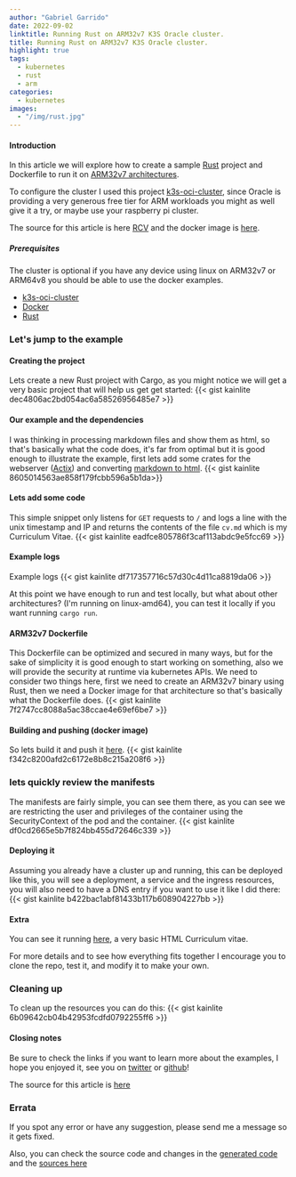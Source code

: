 ```yaml
---
author: "Gabriel Garrido"
date: 2022-09-02
linktitle: Running Rust on ARM32v7 K3S Oracle cluster.
title: Running Rust on ARM32v7 K3S Oracle cluster.
highlight: true
tags:
  - kubernetes
  - rust
  - arm
categories:
  - kubernetes
images:
  - "/img/rust.jpg"
---
```


#### **Introduction**

In this article we will explore how to create a sample [Rust](https://www.rust-lang.org/) project and Dockerfile to 
run it on [ARM32v7 architectures](https://github.com/docker-library/official-images#architectures-other-than-amd64).

To configure the cluster I used this project [k3s-oci-cluster](https://github.com/garutilorenzo/k3s-oci-cluster), since
Oracle is providing a very generous free tier for ARM workloads you might as well give it a try, or maybe use your 
raspberry pi cluster.

The source for this article is here [RCV](https://github.com/kainlite/rcv/) and the docker image is 
[here](https://hub.docker.com/repository/docker/kainlite/rcv).

##### **Prerequisites**

The cluster is optional if you have any device using linux on ARM32v7 or ARM64v8 you should be able to use the docker
examples.
- [k3s-oci-cluster](https://github.com/garutilorenzo/k3s-oci-cluster)
- [Docker](https://hub.docker.com/?overlay=onboarding)
- [Rust](https://www.rust-lang.org/tools/install)

### Let's jump to the example

#### Creating the project

Lets create a new Rust project with Cargo, as you might notice we will get a very basic project that will help us get 
get started:
{{< gist kainlite dec4806ac2bd054ac6a58526956485e7 >}}

#### Our example and the dependencies
I was thinking in processing markdown files and show them as html, so that's basically what the code does, it's far from
optimal but it is good enough to illustrate the example, first lets add some crates for the webserver 
([Actix](https://actix.rs/docs/server/)) and converting [markdown to html](https://github.com/johannhof/markdown.rs).
{{< gist kainlite 8605014563ae858f179fcbb596a5b1da>}}

#### Lets add some code
This simple snippet only listens for `GET` requests to `/` and logs a line with the unix timestamp and IP and returns 
the contents of the file `cv.md` which is my Curriculum Vitae.
{{< gist kainlite eadfce805786f3caf113abdc9e5fcc69 >}}

#### Example logs
Example logs 
{{< gist kainlite df717357716c57d30c4d11ca8819da06 >}}

At this point we have enough to run and test locally, but what about other architectures? (I'm running on linux-amd64),
you can test it locally if you want running `cargo run`.

#### ARM32v7 Dockerfile
This Dockerfile can be optimized and secured in many ways, but for the sake of simplicity it is good enough to start 
working on something, also we will provide the security at runtime via kubernetes APIs.
We need to consider two things here, first we need to create an ARM32v7 binary using Rust, then we need a Docker image
for that architecture so that's basically what the Dockerfile does.
{{< gist kainlite 7f2747cc8088a5ac38ccae4e69ef6be7 >}}

#### Building and pushing (docker image)
So lets build it and push it [here](https://hub.docker.com/repository/docker/kainlite/rcv).
{{< gist kainlite f342c8200afd2c6172e8b8c215a208f6 >}}

### lets quickly review the manifests
The manifests are fairly simple, you can see them there, as you can see we are restricting the user and privileges of
the container using the SecurityContext of the pod and the container.
{{< gist kainlite df0cd2665e5b7f824bb455d72646c339 >}}

#### Deploying it
Assuming you already have a cluster up and running, this can be deployed like this, you will see a deployment, a service
and the ingress resources, you will also need to have a DNS entry if you want to use it like I did there:
{{< gist kainlite b422bac1abf81433b117b608904227bb >}}

#### Extra

You can see it running [here](http://rcv.techsquad.rocks/), a very basic HTML Curriculum vitae.

For more details and to see how everything fits together I encourage you to clone the repo, test it, and modify it to
make your own.

### Cleaning up
To clean up the resources you can do this:
{{< gist kainlite 6b09642cb04b42953fcdfd0792255ff6 >}}

#### **Closing notes**
Be sure to check the links if you want to learn more about the examples, I hope you enjoyed it, 
see you on [twitter](https://twitter.com/kainlite) or [github](https://github.com/kainlite)!

The source for this article is [here](https://github.com/kainlite/rcv/)

### Errata

If you spot any error or have any suggestion, please send me a message so it gets fixed.

Also, you can check the source code and changes in the [generated code](https://github.com/kainlite/kainlite.github.io)
and the [sources here](https://github.com/kainlite/blog)

